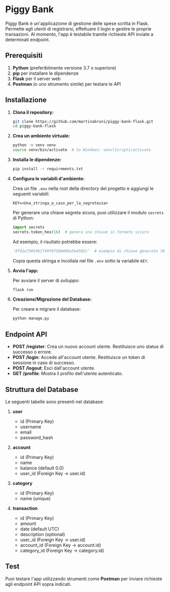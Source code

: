 # Piggy Bank

Piggy Bank è un'applicazione di gestione delle spese scritta in Flask. Permette agli utenti di registrarsi, effettuare il login e gestire le proprie transazioni. Al momento, l'app è testabile tramite richieste API inviate a determinati endpoint.

## Prerequisiti

1. **Python** (preferibilmente versione 3.7 o superiore)
2. **pip** per installare le dipendenze
3. **Flask** per il server web
4. **Postman** (o uno strumento simile) per testare le API

## Installazione

1. **Clona il repository:**

   ```bash
   git clone https://github.com/martinabruni/piggy-bank-flask.git
   cd piggy-bank-flask
   ```

2. **Crea un ambiente virtuale:**

   ```bash
   python -m venv venv
   source venv/bin/activate  # Su Windows: venv\Scripts\activate
   ```

3. **Installa le dipendenze:**

   ```bash
   pip install -r requirements.txt
   ```

4. **Configura le variabili d'ambiente:**

   Crea un file `.env` nella root della directory del progetto e aggiungi le seguenti variabili:

   ```plaintext
   KEY=<Una_stringa_a_caso_per_la_segretezza>
   ```

   Per generare una chiave segreta sicura, puoi utilizzare il modulo `secrets` di Python:

   ```python
   import secrets
   secrets.token_hex(16)  # genera una chiave in formato sicuro
   ```

   Ad esempio, il risultato potrebbe essere:

   ```python
   '8f42a73054b1749f8f58848be5e6502c'  # esempio di chiave generata (NON UTILIZZARLA)
   ```

   Copia questa stringa e incollala nel file `.env` sotto la variabile `KEY`.

5. **Avvia l'app:**

   Per avviare il server di sviluppo:

   ```bash
   flask run
   ```

6. **Creazione/Migrazione del Database:**

   Per creare e migrare il database:

   ```bash
   python manage.py
   ```

## Endpoint API

- **POST /register**: Crea un nuovo account utente. Restituisce uno status di successo o errore.
- **POST /login**: Accede all'account utente. Restituisce un token di sessione in caso di successo.
- **POST /logout**: Esci dall'account utente.
- **GET /profile**: Mostra il profilo dell'utente autenticato.

## Struttura del Database

Le seguenti tabelle sono presenti nel database:

1. **user**

   - id (Primary Key)
   - username
   - email
   - password_hash

2. **account**

   - id (Primary Key)
   - name
   - balance (default 0.0)
   - user_id (Foreign Key -> user.id)

3. **category**

   - id (Primary Key)
   - name (unique)

4. **transaction**
   - id (Primary Key)
   - amount
   - date (default UTC)
   - description (optional)
   - user_id (Foreign Key -> user.id)
   - account_id (Foreign Key -> account.id)
   - category_id (Foreign Key -> category.id)

## Test

Puoi testare l'app utilizzando strumenti come **Postman** per inviare richieste agli endpoint API sopra indicati.

